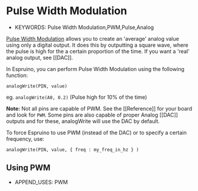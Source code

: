 <!--- Copyright (c) 2013 Gordon Williams, Pur3 Ltd. See the file LICENSE for copying permission. -->
Pulse Width Modulation
===================

* KEYWORDS: Pulse Width Modulation,PWM,Pulse,Analog

[Pulse Width Modulation](http://en.wikipedia.org/wiki/Pulse-width_modulation) allows you to create an 'average' analog value using only a digital output. It does this by outputting a square wave, where the pulse is high for the a certain proportion of the time. If you want a 'real' analog output, see [[DAC]].

In Espruino, you can perform Pulse Width Modulation using the following function:

```analogWrite(PIN, value)```

eg. ```analogWrite(A0, 0.2)``` (Pulse high for 10% of the time)

**Note:** Not all pins are capable of PWM. See the [[Reference]] for your board and look for ```PWM```. Some pins are also capable of proper Analog [[DAC]] outputs and for these, analogWrite will use the DAC by default.

To force Espruino to use PWM (instead of the DAC) or to specify a certain frequency, use:

```analogWrite(PIN, value, { freq : my_freq_in_hz } )```

Using PWM
---------------

* APPEND_USES: PWM
